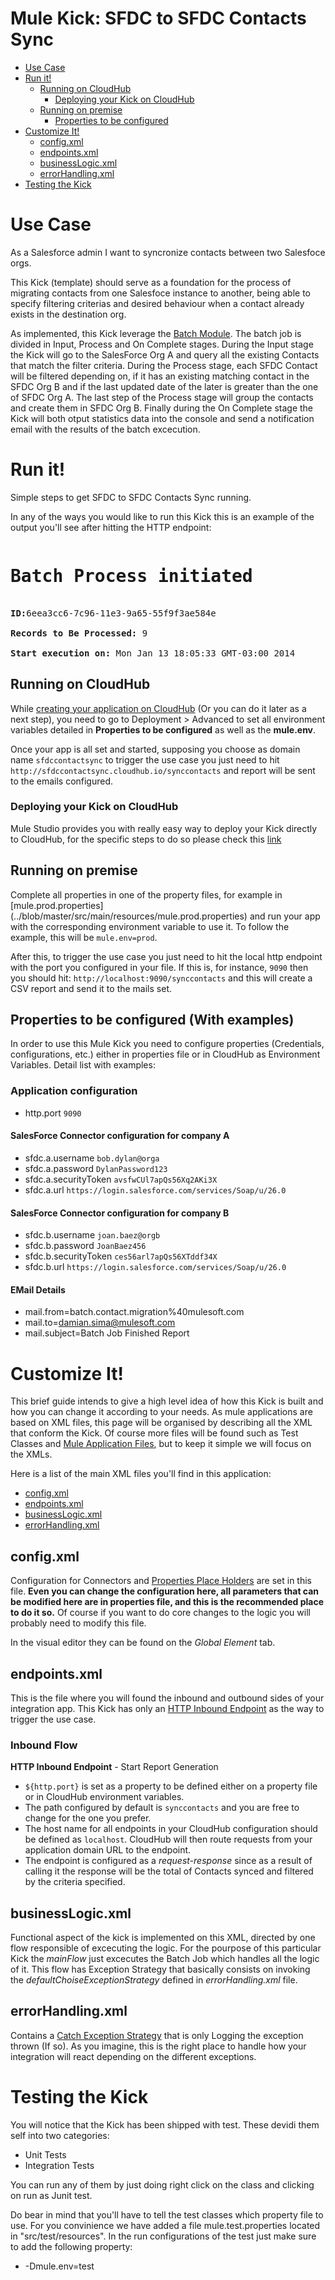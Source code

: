# Mule Kick: SFDC to SFDC Contacts Sync

+ [Use Case](#usecase)
+ [Run it!](#runit)
    * [Running on CloudHub](#runoncloudhub)
    	* [Deploying your Kick on CloudHub](#deployingyourkickoncloudhub)
    * [Running on premise](#runonopremise)
        * [Properties to be configured](#propertiestobeconfigured)
+ [Customize It!](#customizeit)
    * [config.xml](#configxml)
    * [endpoints.xml](#endpointsxml)
    * [businessLogic.xml](#businesslogicxml)
    * [errorHandling.xml](#errorhandlingxml)
+ [Testing the Kick](#testingthekick)

   


# Use Case <a name="usecase"/>
As a Salesforce admin I want to syncronize contacts between two Salesfoce orgs.

This Kick (template) should serve as a foundation for the process of migrating contacts from one Salesfoce instance to another, being able to specify filtering criterias and desired behaviour when a contact already exists in the destination org. 

As implemented, this Kick leverage the [Batch Module](http://www.mulesoft.org/documentation/display/current/Batch+Processing).
The batch job is divided in  Input, Process and On Complete stages.
During the Input stage the Kick will go to the SalesForce Org A and query all the existing Contacts that match the filter criteria.
During the Process stage, each SFDC Contact will be filtered depending on, if it has an existing matching contact in the SFDC Org B and if the last updated date of the later is greater than the one of SFDC Org A.
The last step of the Process stage will group the contacts and create them in SFDC Org B.
Finally during the On Complete stage the Kick will both otput statistics data into the console and send a notification email with the results of the batch excecution. 

# Run it! <a name="runit"/>

Simple steps to get SFDC to SFDC Contacts Sync running.

In any of the ways you would like to run this Kick this is an example of the output you'll see after hitting the HTTP endpoint:

<pre>
<h1>Batch Process initiated</h1>
<b>ID:</b>6eea3cc6-7c96-11e3-9a65-55f9f3ae584e<br/>
<b>Records to Be Processed: </b>9<br/>
<b>Start execution on: </b>Mon Jan 13 18:05:33 GMT-03:00 2014
</pre>


## Running on CloudHub <a name="runoncloudhub"/>

While [creating your application on CloudHub](http://www.mulesoft.org/documentation/display/current/Hello+World+on+CloudHub) (Or you can do it later as a next step), you need to go to Deployment > Advanced to set all environment variables detailed in **Properties to be configured** as well as the **mule.env**. 

Once your app is all set and started, supposing you choose as domain name `sfdccontactsync` to trigger the use case you just need to hit `http://sfdccontactsync.cloudhub.io/synccontacts` and report will be sent to the emails configured.

### Deploying your Kick on CloudHub <a name="deployingyourkickoncloudhub"/>
Mule Studio provides you with really easy way to deploy your Kick directly to CloudHub, for the specific steps to do so please check this [link](http://www.mulesoft.org/documentation/display/current/Deploying+Mule+Applications#DeployingMuleApplications-DeploytoCloudHub)


## Running on premise <a name="runonopremise"/>
Complete all properties in one of the property files, for example in [mule.prod.properties] (../blob/master/src/main/resources/mule.prod.properties) and run your app with the corresponding environment variable to use it. To follow the example, this will be `mule.env=prod`.

After this, to trigger the use case you just need to hit the local http endpoint with the port you configured in your file. If this is, for instance, `9090` then you should hit: `http://localhost:9090/synccontacts` and this will create a CSV report and send it to the mails set.



## Properties to be configured (With examples)<a name="propertiestobeconfigured"/>

In order to use this Mule Kick you need to configure properties (Credentials, configurations, etc.) either in properties file or in CloudHub as Environment Variables. Detail list with examples:

### Application configuration
+ http.port `9090` 

#### SalesForce Connector configuration for company A
+ sfdc.a.username `bob.dylan@orga`
+ sfdc.a.password `DylanPassword123`
+ sfdc.a.securityToken `avsfwCUl7apQs56Xq2AKi3X`
+ sfdc.a.url `https://login.salesforce.com/services/Soap/u/26.0`

#### SalesForce Connector configuration for company B
+ sfdc.b.username `joan.baez@orgb`
+ sfdc.b.password `JoanBaez456`
+ sfdc.b.securityToken `ces56arl7apQs56XTddf34X`
+ sfdc.b.url `https://login.salesforce.com/services/Soap/u/26.0`


#### EMail Details
+ mail.from=batch.contact.migration%40mulesoft.com
+ mail.to=damian.sima@mulesoft.com
+ mail.subject=Batch Job Finished Report

# Customize It!<a name="customizeit"/>

This brief guide intends to give a high level idea of how this Kick is built and how you can change it according to your needs.
As mule applications are based on XML files, this page will be organised by describing all the XML that conform the Kick.
Of course more files will be found such as Test Classes and [Mule Application Files](http://www.mulesoft.org/documentation/display/current/Application+Format), but to keep it simple we will focus on the XMLs.

Here is a list of the main XML files you'll find in this application:

* [config.xml](#configxml)
* [endpoints.xml](#endpointsxml)
* [businessLogic.xml](#businesslogicxml)
* [errorHandling.xml](#errorhandlingxml)


## config.xml<a name="configxml"/>
Configuration for Connectors and [Properties Place Holders](http://www.mulesoft.org/documentation/display/current/Configuring+Properties) are set in this file. **Even you can change the configuration here, all parameters that can be modified here are in properties file, and this is the recommended place to do it so.** Of course if you want to do core changes to the logic you will probably need to modify this file.

In the visual editor they can be found on the *Global Element* tab.

## endpoints.xml<a name="endpointsxml"/>
This is the file where you will found the inbound and outbound sides of your integration app.
This Kick has only an [HTTP Inbound Endpoint](http://www.mulesoft.org/documentation/display/current/HTTP+Endpoint+Reference) as the way to trigger the use case.

###  Inbound Flow
**HTTP Inbound Endpoint** - Start Report Generation
+ `${http.port}` is set as a property to be defined either on a property file or in CloudHub environment variables.
+ The path configured by default is `synccontacts` and you are free to change for the one you prefer.
+ The host name for all endpoints in your CloudHub configuration should be defined as `localhost`. CloudHub will then route requests from your application domain URL to the endpoint.
+ The endpoint is configured as a *request-response* since as a result of calling it the response will be the total of Contacts synced and filtered by the criteria specified.


## businessLogic.xml<a name="businesslogicxml"/>
Functional aspect of the kick is implemented on this XML, directed by one flow responsible of excecuting the logic.
For the pourpose of this particular Kick the *mainFlow* just excecutes the Batch Job which handles all the logic of it.
This flow has Exception Strategy that basically consists on invoking the *defaultChoiseExceptionStrategy* defined in *errorHandling.xml* file.


## errorHandling.xml<a name="errorhandlingxml"/>
Contains a [Catch Exception Strategy](http://www.mulesoft.org/documentation/display/current/Catch+Exception+Strategy) that is only Logging the exception thrown (If so). As you imagine, this is the right place to handle how your integration will react depending on the different exceptions. 

# Testing the Kick <a name="testingthekick"/>

You will notice that the Kick has been shipped with test.
These devidi them self into two categories:

+ Unit Tests
+ Integration Tests

You can run any of them by just doing right click on the class and clicking on run as Junit test.

Do bear in mind that you'll have to tell the test classes which property file to use.
For you convinience we have added a file mule.test.properties located in "src/test/resources".
In the run configurations of the test just make sure to add the following property:

+ -Dmule.env=test
